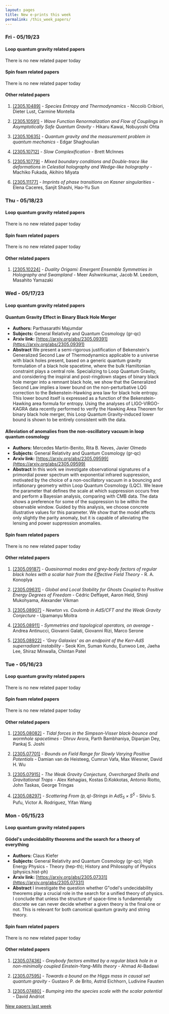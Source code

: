 ```yaml
---
layout: pages
title: New e-prints this week
permalink: /this_week_papers/
---
```




### Fri - 05/19/23

#### Loop quantum gravity related papers

There is no new related paper today 

#### Spin foam related papers

There is no new related paper today 



#### Other related papers

1. [[2305.10489]](https://arxiv.org/abs/2305.10489) - *Species Entropy and Thermodynamics* - Niccolò Cribiori, Dieter Lust, Carmine Montella

1. [[2305.10591]](https://arxiv.org/abs/2305.10591) - *Wave Function Renormalization and Flow of Couplings in Asymptotically  Safe Quantum Gravity* - Hikaru Kawai, Nobuyoshi Ohta

1. [[2305.10635]](https://arxiv.org/abs/2305.10635) - *Quantum gravity and the measurement problem in quantum mechanics* - Edgar Shaghoulian

1. [[2305.10712]](https://arxiv.org/abs/2305.10712) - *Slow Complexification* - Brett McInnes

1. [[2305.10779]](https://arxiv.org/abs/2305.10779) - *Mixed boundary conditions and Double-trace like deformations in  Celestial holography and Wedge-like holography* - Machiko Fukada, Akihiro Miyata

1. [[2305.11177]](https://arxiv.org/abs/2305.11177) - *Imprints of phase transitions on Kasner singularities* - Elena Caceres, Sanjit Shashi, Hao-Yu Sun



### Thu - 05/18/23

#### Loop quantum gravity related papers

There is no new related paper today 

#### Spin foam related papers

There is no new related paper today 



#### Other related papers

1. [[2305.10224]](https://arxiv.org/abs/2305.10224) - *Duality Origami: Emergent Ensemble Symmetries in Holography and  Swampland* - Meer Ashwinkumar, Jacob M. Leedom, Masahito Yamazaki



### Wed - 05/17/23

#### Loop quantum gravity related papers

#### **Quantum Gravity Effect in Binary Black Hole Merger**
 - **Authors:** Parthasarathi Majumdar
 - **Subjects:** General Relativity and Quantum Cosmology (gr-qc)
 - **Arxiv link:** [https://arxiv.org/abs/2305.09391](https://arxiv.org/abs/2305.09391)
 - **Abstract**
 We present a semi-rigorous justification of Bekenstein's Generalized Second Law of Thermodynamics applicable to a universe with black holes present, based on a generic quantum gravity formulation of a black hole spacetime, where the bulk Hamiltonian constraint plays a central role. Specializing to Loop Quantum Gravity, and considering the inspiral and post-ringdown stages of binary black hole merger into a remnant black hole, we show that the Generalized Second Law implies a lower bound on the non-perturbative LQG correction to the Bekenstein-Hawking area law for black hole entropy. This lower bound itself is expressed as a function of the Bekenstein-Hawking area formula for entropy. Using the analyses of LIGO-VIRGO-KAGRA data recently performed to verify the Hawking Area Theorem for binary black hole merger, this Loop Quantum Gravity-induced lower bound is shown to be entirely consistent with the data. 

#### **Alleviation of anomalies from the non-oscillatory vacuum in loop quantum  cosmology**
 - **Authors:** Mercedes Martín-Benito, Rita B. Neves, Javier Olmedo
 - **Subjects:** General Relativity and Quantum Cosmology (gr-qc)
 - **Arxiv link:** [https://arxiv.org/abs/2305.09599](https://arxiv.org/abs/2305.09599)
 - **Abstract**
 In this work we investigate observational signatures of a primordial power spectrum with exponential infrared suppression, motivated by the choice of a non-oscillatory vacuum in a bouncing and inflationary geometry within Loop Quantum Cosmology (LQC). We leave the parameter that defines the scale at which suppression occurs free and perform a Bayesian analysis, comparing with CMB data. The data shows a preference for some of the suppression to be within the observable window. Guided by this analysis, we choose concrete illustrative values for this parameter. We show that the model affects only slightly the parity anomaly, but it is capable of alleviating the lensing and power suppression anomalies. 

#### Spin foam related papers

There is no new related paper today 



#### Other related papers

1. [[2305.09187]](https://arxiv.org/abs/2305.09187) - *Quasinormal modes and grey-body factors of regular black holes with a  scalar hair from the Effective Field Theory* - R. A. Konoplya

1. [[2305.09631]](https://arxiv.org/abs/2305.09631) - *Global and Local Stability for Ghosts Coupled to Positive Energy Degrees  of Freedom* - Cédric Deffayet, Aaron Held, Shinji Mukohyama, Alexander Vikman

1. [[2305.08907]](https://arxiv.org/abs/2305.08907) - *Newton vs. Coulomb in AdS/CFT and the Weak Gravity Conjecture* - Upamanyu Moitra

1. [[2305.08911]](https://arxiv.org/abs/2305.08911) - *Symmetries and topological operators, on average* - Andrea Antinucci, Giovanni Galati, Giovanni Rizi, Marco Serone

1. [[2305.08922]](https://arxiv.org/abs/2305.08922) - *'Grey Galaxies' as an endpoint of the Kerr-AdS superradiant instability* - Seok Kim, Suman Kundu, Eunwoo Lee, Jaeha Lee, Shiraz Minwalla, Chintan Patel



### Tue - 05/16/23

#### Loop quantum gravity related papers

There is no new related paper today 

#### Spin foam related papers

There is no new related paper today 



#### Other related papers

1. [[2305.08082]](https://arxiv.org/abs/2305.08082) - *Tidal forces in the Simpson-Visser black-bounce and wormhole spacetimes* - Dhruv Arora, Parth Bambhaniya, Dipanjan Dey, Pankaj S. Joshi

1. [[2305.07701]](https://arxiv.org/abs/2305.07701) - *Bounds on Field Range for Slowly Varying Positive Potentials* - Damian van de Heisteeg, Cumrun Vafa, Max Wiesner, David H. Wu

1. [[2305.07915]](https://arxiv.org/abs/2305.07915) - *The Weak Gravity Conjecture, Overcharged Shells and Gravitational Traps* - Alex Kehagias, Kostas D.Kokkotas, Antonio Riotto, John Taskas, George Tringas

1. [[2305.08297]](https://arxiv.org/abs/2305.08297) - *Scattering From $(p,q)$-Strings in $\text{AdS}_5 \times \text{S}^5$* - Silviu S. Pufu, Victor A. Rodriguez, Yifan Wang



### Mon - 05/15/23

#### Loop quantum gravity related papers

#### **Gödel's undecidability theorems and the search for a theory of  everything**
 - **Authors:** Claus Kiefer
 - **Subjects:** General Relativity and Quantum Cosmology (gr-qc); High Energy Physics - Theory (hep-th); History and Philosophy of Physics (physics.hist-ph)
 - **Arxiv link:** [https://arxiv.org/abs/2305.07331](https://arxiv.org/abs/2305.07331)
 - **Abstract**
 I investigate the question whether G\"odel's undecidability theorems play a crucial role in the search for a unified theory of physics. I conclude that unless the structure of space-time is fundamentally discrete we can never decide whether a given theory is the final one or not. This is relevant for both canonical quantum gravity and string theory. 

#### Spin foam related papers

There is no new related paper today 



#### Other related papers

1. [[2305.07436]](https://arxiv.org/abs/2305.07436) - *Greybody factors emitted by a regular black hole in a non-minimally  coupled Einstein-Yang-Mills theory* - Ahmad Al-Badawi

1. [[2305.07595]](https://arxiv.org/abs/2305.07595) - *Towards a bound on the Higgs mass in causal set quantum gravity* - Gustavo P. de Brito, Astrid Eichhorn, Ludivine Fausten

1. [[2305.07480]](https://arxiv.org/abs/2305.07480) - *Bumping into the species scale with the scalar potential* - David Andriot






[New papers last week]({{site.url}}/archived/weekly/pre-prints/2023/05/15/archived_weekly_papers.html)